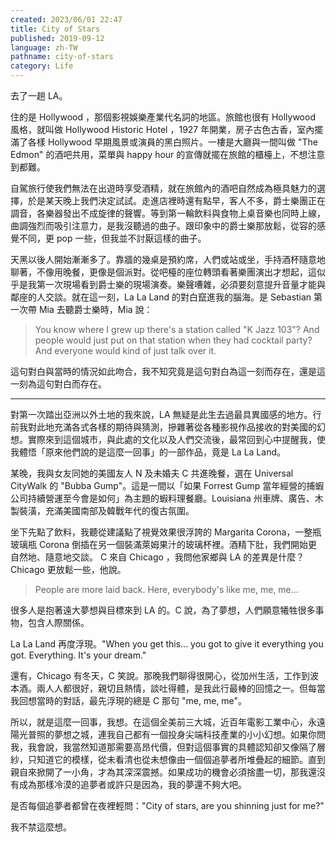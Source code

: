 ```yaml
---
created: 2023/06/01 22:47
title: City of Stars
published: 2019-09-12
language: zh-TW
pathname: city-of-stars
category: Life
---
```


去了一趟 LA。

住的是 Hollywood ，那個影視娛樂產業代名詞的地區。旅館也很有 Hollywood 風格，就叫做 Hollywood Historic Hotel ，1927 年開業，房子古色古香，室內擺滿了各樣 Hollywood 早期風景或演員的黑白照片。一樓是大廳與一間叫做 "The Edmon" 的酒吧共用，菜單與 happy hour 的宣傳就擺在旅館的櫃檯上，不想注意到都難。

自駕旅行使我們無法在出遊時享受酒精，就在旅館內的酒吧自然成為極具魅力的選擇，於是某天晚上我們決定試試。走進店裡時還有點早，客人不多，爵士樂團正在調音，各樂器發出不成旋律的聲響。等到第一輪飲料與食物上桌音樂也同時上線，曲調強烈而吸引注意力，是我沒聽過的曲子。跟印象中的爵士樂那放鬆，從容的感覺不同，更 pop 一些，但我並不討厭這樣的曲子。

天黑以後人開始漸漸多了。靠牆的幾桌是預約席，人們或站或坐，手持酒杯隨意地聊著，不像用晚餐，更像是個派對。從吧檯的座位轉頭看著樂團演出才想起，這似乎是我第一次現場看到爵士樂的現場演奏。樂聲嘈雜，必須要刻意提升音量才能與鄰座的人交談。就在這一刻，La La Land 的對白竄進我的腦海。是 Sebastian 第一次帶 Mia 去聽爵士樂時，Mia 說：

> You know where I grew up there's a station called "K Jazz 103"?
> And people would just put on that station when they had cocktail party?
> And everyone would kind of just talk over it.

這句對白與當時的情況如此吻合，我不知究竟是這句對白為這一刻而存在，還是這一刻為這句對白而存在。

---

對第一次踏出亞洲以外土地的我來說，LA 無疑是此生去過最具異國感的地方。行前我對此地充滿各式各樣的期待與猜測，摻雜著從各種影視作品接收的對美國的幻想。實際來到這個城市，與此處的文化以及人們交流後，最常回到心中提醒我，使我體悟「原來他們說的是這麼一回事」的一部作品，竟是 La La Land。

某晚，我與女友同她的美國友人 N 及未婚夫 C 共進晚餐，選在 Universal CityWalk 的 "Bubba Gump"。這是一間以「如果 Forrest Gump 當年經營的捕蝦公司持續營運至今會是如何」為主題的蝦料理餐廳。Louisiana 州車牌、廣告、木製裝潢，充滿美國南部及韓戰年代的復古氛圍。

坐下先點了飲料，我聽從建議點了視覺效果很浮誇的 Margarita Corona，一整瓶玻璃瓶 Corona 倒插在另一個裝滿萊姆果汁的玻璃杯裡。酒精下肚，我們開始更自然地、隨意地交談。 C 來自 Chicago ，我問他家鄉與 LA 的差異是什麼？ Chicago 更放鬆一些，他說。

> People are more laid back. Here, everybody's like me, me, me...

很多人是抱著遠大夢想與目標來到 LA 的。C 說，為了夢想，人們願意犧牲很多事物，包含人際關係。

La La Land 再度浮現。"When you get this... you got to give it everything you got. Everything. It's your dream."

還有，Chicago 有冬天，C 笑說。那晚我們聊得很開心，從加州生活，工作到波本酒。兩人人都很好，親切且熱情，談吐得體，是我此行最棒的回憶之一。但每當我回想當時的對話，最先浮現的總是 C 那句 "me, me, me"。

所以，就是這麼一回事，我想。在這個全美前三大城，近百年電影工業中心，永遠陽光普照的夢想之城，連我自己都有一個投身尖端科技產業的小小幻想。如果你問我，我會說，我當然知道那需要高昂代價，但對這個事實的具體認知卻又像隔了層紗，只知道它的模樣，從未看清也從未想像由一個個追夢者所堆疊起的細節。直到親自來掀開了一小角，才為其深深震撼。如果成功的機會必須捨盡一切，那我還沒有成為那樣冷漠的追夢者或許只是因為，我的夢還不夠大吧。

是否每個追夢者都曾在夜裡輕問："City of stars, are you shinning just for me?"

我不禁這麼想。
